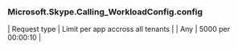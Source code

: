 <!-- markdownlint-disable MD041 h1-missing h1-not-first-->
### Microsoft.Skype.Calling_WorkloadConfig.config
| Request type | Limit per app accross all tenants |
| Any | 5000 per 00:00:10 |
